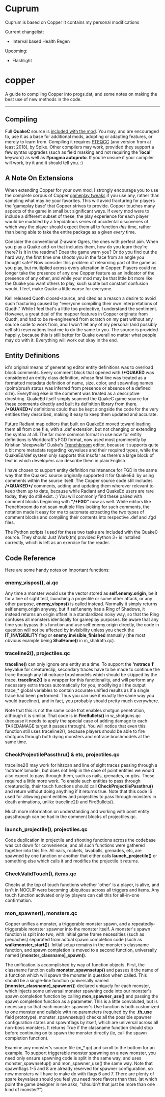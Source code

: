 # Cuprum

Cuprum is based on Copper
It contains my personal modifications

Current changelist:

- Interval based Health Regen

Upcoming:

- Flashlight

# copper

A guide to compiling Copper into progs.dat, and some notes on making the best use of new methods in the code.

---

## Compiling

Full **QuakeC** source is [included with the mod](/copper/download). You may, and are encouraged to, use it as a base for additional mods, adopting or adapting features, or merely to learn from. Compiling it requires [FTEQCC](http://fte.triptohell.info/) (any version from at least 2018), by Spike. Other compilers may work, provided they support a few syntax upgrades (such as field masking and not requiring the '**local**' keyword) as well as **#pragma autoproto**. If you're unsure if your compiler will work, try it and it should tell you. :)

## A Note On Extensions

When extending Copper for your own mod, I strongly encourage you to use the complete corpus of Copper [gameplay tweaks](/copper/changes) if you use any, rather than sampling what may be your favorites. This will avoid fracturing for players the 'gameplay base' that Copper strives to provide. Copper touches many aspects of the game in small but significant ways. If every mod were to include a different subset of these, the play experience for each player would be muddled by a trepidatious series of accidental discoveries of which way the player should expect them all to function <i>this</i> time, rather than being able to take the entire package as a given <i>every</i> time.

Consider the conventional Z-aware Ogres, the ones with perfect aim. When you play a Quake add-on that includes them, how do you learn they're there? Is it in the readme? Does the game warn you? Or do you find out the hard way, the first time one shoots you in the face from an angle you thought safe? Now consider this problem of relearning part of the game as you play, but multiplied across every alteration in Copper. Players could no longer take the presence of any one Copper feature as an indicator of the presence of any other, and while your mod may be that little bit more like the Quake you want others to play, such subtle but constant confusion would, I feel, make Quake a little worse for everyone.

Kell released Quoth closed-source, and cited as a reason a desire to avoid such fracturing caused by "everyone compiling their own interpretations of Quoth." While I feel that's a little too protective, I understand the sentiment. However, a great deal of the mapper features in Copper originate from Quoth, and had to be re-engineered from scratch on my part without any source code to work from, and I won't let any of my personal (and possibly selfish) reservations lead me to do the same to you. The source is provided happily, because this is still better for Quake overall no matter what people may do with it. Everything will work out okay in the end.


## Entity Definitions

id's original means of generating editor entity definitions was to overload block comments. Every comment block that opened with **/\*QUAKED** was considered an entity class definition, whose first line was treated as a formatted metadata definition of name, size, color, and spawnflag names (point/brush status was inferred from presence or absence of a defined size). Everything else in the comment was treated as a descriptive docstring. QuakeEd itself simply scanned the QuakeC game source for these comments directly and built its definition library from there. **/\*QUAKED\*/** definitions could thus be kept alongside the code for the very entities they described, making it easy to keep them updated and accurate. 

Future Radiant map editors that built on QuakeEd moved toward loading them all from one file, with a .def extension, but not changing or extending the syntax at all. The far more common format in use now for entity definitions is Worldcraft's FGD format, now used most prominently by Kristian 'sleepwalkr' Duske's [Trenchbroom](https://kristianduske.com/trenchbroom/) editor, because it supports quite a bit more metadata regarding keyvalues and their required types, while the QuakeEd/def system only supports this insofar as there's a large block of text in which developers can describe them in plain English.

I have chosen to support entity definition maintenance for FGD in the same way that the QuakeC source originally supported it for QuakeEd: by using comments within the source itself. The Copper source code still includes **/\*QUAKED\*/** comments, adding and updating them wherever relevant to keep them up to date, because while Radiant and QuakeEd users are rare today, they do still exist. :) You will commonly find these paired with comment blocks beginning with **"/\*FGD"** now as well. While editors like Trenchbroom do not scan multiple files looking for such comments, the notation made it easy for me to automate extracting the two types of comment blocks and compiling their contents into respective .def and .fgd files. 

The Python scripts I used for these two tasks are included with the QuakeC source. They should Just Work(tm) provided Python 3+ is installed correctly, which is left as an exercise for the reader. 


	
## Code Reference

Here are some handy notes on important functions:

### enemy\_vispos(), ai.qc
Any time a monster would use the vector stored as **self.enemy.origin**, be it for a line of sight test, launching a projectile or some other attack, or any other purpose, **enemy\_vispos()** is called instead. Normally it simply returns self.enemy.origin anyway, but if self.enemy has a Ring of Shadows, it instead returns an origin offset in a standardized noisy way, so that the Ring confuses all monsters identically for gameplay purposes. Be aware that any time you bypass this function and use self.enemy.origin directly, the code in question will not be affected by invisibility unless you check the **IT\_INVISIBILITY** flag or **enemy.invisible\_finished** manually (the most obvious example being **ShalHome()** in m\_shalrath.qc).

### traceline2(), projectiles.qc
**traceline()** can only ignore one entity at a time. To support the **'notrace 1'** keyvalue for creatureclip, secondary traces have to be made to continue the trace through any hit notrace brushmodels which should be skipped by the trace. **traceline2()** is a wrapper for this functionality, and will perform any necessary extra traces automatically for you, modifying all the output trace\_\* global variables to contain accurate unified results as if a single trace had been performed. Thus you can use it exactly the same way you would traceline(), and in fact, you probably should pretty much everywhere.

Note that this is not the same code that enables shotgun penetration, although it is similar. That code is in **FireBullets()** in w\_shotguns.qc (because it needs to apply the special case of adding damage to each TAKEDAMAGE target it passes through). You will notice that even this function still uses traceline2(), because players should be able to fire shotguns through both dying monsters and notrace brushmodels at the same time.

### CheckProjectilePassthru() & etc, projectiles.qc
traceline2() may work for hitscan and line of sight traces passing through a 'notrace' bmodel, but does not help in the case of point entities we would also expect to pass through them, such as nails, grenades, or gibs. These required a little more work. To enable such entities to pass through creatureclip, their touch functions should call **CheckProjectilePassthru()** and return without doing anything if it returns true. Note that this code IS used for allowing point entities and projectiles to pass through monsters in death animations, unlike traceline2() and FireBullets().

Much more information on understanding and working with point entity passthrough can be had in the comment blocks of projectiles.qc.

### launch_projectile(), projectiles.qc
Code duplication in projectile and shooting functions across the codebase was cut down for convenience, and all such functions were gathered together into this file. All nails, rockets, lavaballs, grenades, etc, are spawned by one function or another that either calls **launch\_projectile()** or something else which calls it and modifies the projectile it returns.

### CheckValidTouch(), items.qc
Checks at the top of touch functions whether 'other' is a player, is alive, and isn't in NOCLIP were becoming ubiquitous across all triggers and items. Any touch function activated only by players can call this for all-in-one confirmation. 

### mon_spawner(), monsters.qc
Copper unifies a monster, a triggerable monster spawn, and a repeatedly-triggerable monster spawner into the monster itself. A monster's spawn function is split into two, with initial game frame necessities (such as precaches) separated from actual spawn completion code (such as **walkmonster\_start()**). Initial setup remains in the monster's classname function, and spawn completion is moved to a second function, universally named **[monster\_classname]\_spawn()**.

The unification is accomplished by way of function objects. First, the classname function calls **monster\_spawnsetup()** and passes it the name of a function which will spawn the monster in question when called. This should be a single-line function (universally named **[monster\_classname]\_spawner()**) declared uniquely for each monster, which injects some universal monster spawning code into our monster's spawn completion function by calling **mon\_spawner\_use()** and passing the spawn completion function as a parameter. This is a little convoluted, but is necessary so that each monster spawner's Use function is both customized to one monster and callable with no parameters (required by the **.th\_use** field prototype). monster\_spawnsetup() checks all the possible spawner configuration states and spawnflags by itself, which are universal across all non-boss monsters. It returns True if the classname function should stop before continuing on to spawn the monster directly (ie, call the spawn completion function). 

Examine any monster's source file (m\_\*.qc) and scroll to the bottom for an example. To support triggerable monster spawning on a new monster, you need only ensure spawning code is split in the same way, and uses monster\_spawnsetup() and mon\_spawner\_use() the same way. Note that spawnflags 1-5 and 8 are already reserved for spawner configuration, so new monsters will have to make do with flags 6 and 7. There are plenty of spare keyvalues should you feel you need more flavors than that. (at which point the game designer in me asks, "shouldn't that just be more than one kind of monster?")

